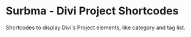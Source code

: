 Surbma - Divi Project Shortcodes
===============================

Shortcodes to display Divi's Project elements, like category and tag list.